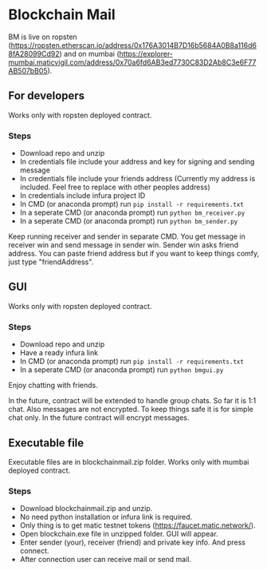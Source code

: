 # Blockchain Mail

BM is live on ropsten (https://ropsten.etherscan.io/address/0x176A3014B7D16b5684A0B8a116d68fA28099Cd92) and on mumbai (https://explorer-mumbai.maticvigil.com/address/0x70a6fd6AB3ed7730C83D2Ab8C3e6F77AB507bB05).

## For developers

Works only with ropsten deployed contract.

### Steps

- Download repo and unzip
- In credentials file include your address and key for signing and sending message
- In credentials file include your friends address (Currently my address is included. Feel free to replace with other peoples address)
- In credentials include infura project ID
- In CMD (or anaconda prompt) run `pip install -r requirements.txt`
- In a seperate CMD (or anaconda prompt) run `python bm_receiver.py` 
- In a seperate CMD (or anaconda prompt) run `python bm_sender.py`

Keep running receiver and sender in separate CMD.
You get message in receiver win and send message in sender win.
Sender win asks friend address. You can paste friend address but if you want to keep things comfy, just type "friendAddress".

## GUI 

Works only with ropsten deployed contract.

### Steps

- Download repo and unzip
- Have a ready infura link 
- In CMD (or anaconda prompt) run `pip install -r requirements.txt`
- In a seperate CMD (or anaconda prompt) run `python bmgui.py`


Enjoy chatting with friends.

In the future, contract will be extended to handle group chats. So far it is 1:1 chat.
Also messages are not encrypted. To keep things safe it is for simple chat only.
In the future contract will encrypt messages. 

## Executable file

Executable files are in blockchainmail.zip folder. Works only with mumbai deployed contract.

### Steps
- Download blockchainmail.zip and unzip. 
- No need python installation or infura link is required. 
- Only thing is to get matic testnet tokens (https://faucet.matic.network/).
- Open blockchain.exe file in unzipped folder. GUI will appear. 
- Enter sender (your), receiver (friend) and private key info. And press connect.
- After connection user can receive mail or send mail.
